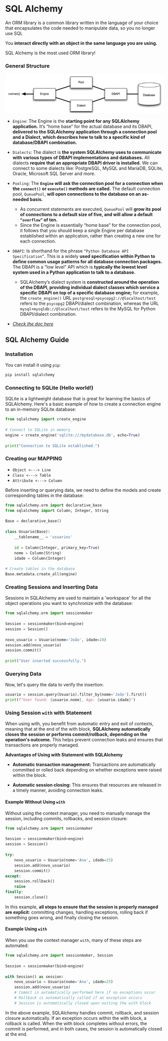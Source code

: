 # SQL Alchemy
An ORM library is a common library written in the language of your choice that encapsulates the code needed to manipulate data, so you no longer use SQL

You **interact directly with an object in the same language you are using.**

SQL Alchemy is the most used ORM library!

### General Structure
![sql_alchemy_general_structure](/imgs/orm/sql_alchemy_general_structure.png)

- `Engine`: The Engine is the **starting point for any SQLAlchemy application.** It’s “home base” for the actual database and its DBAPI, **delivered to the SQLAlchemy application through a connection pool and a Dialect, which describes how to talk to a specific kind of database/DBAPI combination.**

- `Dialects`: The dialect is **the system SQLAlchemy uses to communicate with various types of DBAPI implementations and databases.** All dialects **require that an appropriate DBAPI driver is installed.** We can connect to some dialects like: PostgreSQL, MySQL and MariaDB, SQLite, Oracle, Microsoft SQL Server and more.

- `Pooling`: The **`Engine` will ask the connection pool for a connection when the `connect()` or `execute()` methods are called.** The default connection pool, `QueuePool`, **will open connections to the database on an as-needed basis.** 
    - As concurrent statements are executed, `QueuePool` will **grow its pool of connections to a default size of five, and will allow a default `“overflow”` of ten.** 
    - Since the Engine is essentially “home base” for the connection pool, it follows that you should keep a single Engine per database established within an application, rather than creating a new one for each connection.

- `DBAPI`: Is shorthand for the phrase `“Python Database API Specification”`. This is a widely **used specification within Python to define common usage patterns for all database connection packages.** The DBAPI is a “low level” API which is **typically the lowest level system used in a Python application to talk to a database.** 
    - SQLAlchemy’s dialect system is **constructed around the operation of the DBAPI, providing individual dialect classes which service a specific DBAPI on top of a specific database engine;** for example, the `create_engine()` URL `postgresql+psycopg2://@localhost/test` refers to the `psycopg2` DBAPI/dialect combination, whereas the URL `mysql+mysqldb://@localhost/test` refers to the MySQL for Python DBAPI/dialect combination.

- *[Check the doc here](https://docs.sqlalchemy.org/en/20/core/engines.html#pooling)*


## SQL Alchemy Guide

### Installation

You can install it using `pip`:
```python
pip install sqlalchemy
```

### Connecting to SQLite (Hello world!)

SQLite is a lightweight database that is great for learning the basics of SQLAlchemy. Here's a basic example of how to create a connection engine to an in-memory SQLite database:
```python
from sqlalchemy import create_engine

# Connect to SQLite in memory
engine = create_engine('sqlite:///mydatabase.db', echo=True)

print("Connection to SQLite established.")
```

### Creating our MAPPING
- `Object <---> Line`
- `Class <---> Table`
- `Attribute <---> Column` 

Before inserting or querying data, we need to define the models and create corresponding tables in the database:
```python
from sqlalchemy.orm import declarative_base
from sqlalchemy import Column, Integer, String

Base = declarative_base()

class Usuario(Base):
    __tablename__ = 'usuarios'
    
    id = Column(Integer, primary_key=True)
    nome = Column(String)
    idade = Column(Integer)

# Create tables in the database
Base.metadata.create_all(engine)
```

### Creating Sessions and Inserting Data

Sessions in SQLAlchemy are used to maintain a 'workspace' for all the object operations you want to synchronize with the database:
```python
from sqlalchemy.orm import sessionmaker

Session = sessionmaker(bind=engine)
session = Session()

novo_usuario = Usuario(nome='João', idade=28)
session.add(novo_usuario)
session.commit()

print("User inserted successfully.")
```

### Querying Data

Now, let's query the data to verify the insertion:
```python
usuario = session.query(Usuario).filter_by(nome='João').first()
print(f"User found: {usuario.nome}, Age: {usuario.idade}")
```

### Using Session `with` with Statement

When using with, you benefit from automatic entry and exit of contexts, meaning that at the end of the with block, **SQLAlchemy automatically closes the session or performs commit/rollback, depending on the operation's outcome.** This helps prevent connection leaks and ensures that transactions are properly managed.

**Advantages of Using with Statement with SQLAlchemy**

- **Automatic transaction management:** Transactions are automatically committed or rolled back depending on whether exceptions were raised within the block.

- **Automatic session closing:** This ensures that resources are released in a timely manner, avoiding connection leaks.

#### Example Without Using `with`

Without using the context manager, you need to manually manage the session, including commits, rollbacks, and session closure:
```python
from sqlalchemy.orm import sessionmaker

Session = sessionmaker(bind=engine)
session = Session()

try:
    novo_usuario = Usuario(nome='Ana', idade=25)
    session.add(novo_usuario)
    session.commit()
except:
    session.rollback()
    raise
finally:
    session.close()
```
In this example, **all steps to ensure that the session is properly managed are explicit**: committing changes, handling exceptions, rolling back if something goes wrong, and finally closing the session.

#### Example Using `with`
When you use the context manager `with`, many of these steps are automated:
```python
from sqlalchemy.orm import sessionmaker, Session

Session = sessionmaker(bind=engine)

with Session() as session:
    novo_usuario = Usuario(nome='Ana', idade=25)
    session.add(novo_usuario)
    # Commit is automatically performed here if no exceptions occur
    # Rollback is automatically called if an exception occurs
    # Session is automatically closed upon exiting the with block
```

In the above example, SQLAlchemy handles commit, rollback, and session closure automatically. If an exception occurs within the with block, a rollback is called. When the with block completes without errors, the commit is performed, and in both cases, the session is automatically closed at the end.